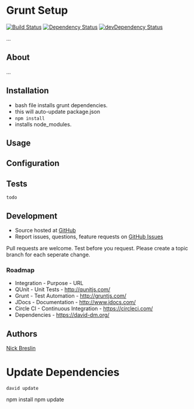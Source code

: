 # Grunt Setup

[![Build Status](https://circleci.com/gh/nickbreslin/grunt-setup/tree/master.svg?style=shield)](https://circleci.com/gh/nickbreslin/grunt-setup/tree/master)
[![Dependency Status](https://david-dm.org/nickbreslin/grunt-setup.svg?style=flat)](https://david-dm.org/nickbreslin/grunt-setup)
[![devDependency Status](https://david-dm.org/nickbreslin/grunt-setup/dev-status.svg?style=flat)](https://david-dm.org/nickbreslin/grunt-setup#info=devDependencies)

...

## About

...


## Installation

- bash file installs grunt dependencies.
- this will auto-update package.json
- `npm install`
- installs node_modules.

## Usage

## Configuration

## Tests

    todo

## Development

- Source hosted at [GitHub](https://github.com/nickbreslin/grunt-setup)
- Report issues, questions, feature requests on [GitHub Issues](https://github.com/nickbreslin/grunt-setup/issues)

Pull requests are welcome. Test before you request. Please create a topic branch for each seperate change.

### Roadmap

* Integration - Purpose - URL
* QUnit - Unit Tests - http://qunitjs.com/
* Grunt - Test Automation - http://gruntjs.com/
* JDocs - Documentation - http://www.jdocs.com/
* Circle CI - Continuous Integration - https://circleci.com/
* Dependencies - https://david-dm.org/

## Authors

[Nick Breslin](https://github.com/nickbreslin)

# Update Dependencies

`
david update
`

npm install
npm update

